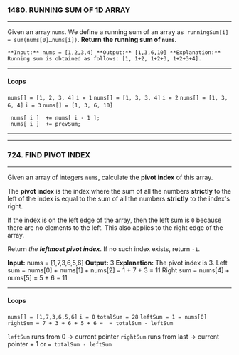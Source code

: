 ### 1480. RUNNING SUM OF 1D ARRAY
---
Given an array `nums`. We define a running sum of an array as 
`runningSum[i] = sum(nums[0]…nums[i])`.
**Return** **the running sum of `nums`.**

`**Input:** nums = [1,2,3,4]
**Output:** [1,3,6,10]
**Explanation:** Running sum is obtained as follows: [1, 1+2, 1+2+3, 1+2+3+4].`

----
#### Loops
`nums[] = [1, 2, 3, 4]` 
`i = 1`
`nums[] = [1, 3, 3, 4]`
`i = 2`
`nums[] = [1, 3, 6, 4]`
`i = 3`
`nums[] = [1, 3, 6, 10]`

	 nums[ i ]  += nums[ i - 1 ]; 
	 nums[ i ]  += prevSum;

---
---


### 724. FIND PIVOT INDEX
---
Given an array of integers `nums`, calculate the **pivot index** of this array.

The **pivot index** is the index where the sum of all the numbers **strictly** to the left of the index is equal to the sum of all the numbers **strictly** to the index's right.

If the index is on the left edge of the array, then the left sum is `0` because there are no elements to the left. This also applies to the right edge of the array.

Return _the **leftmost pivot index**_. If no such index exists, return `-1`.

**Input:** nums = [1,7,3,6,5,6]
**Output:** 3
**Explanation:**
The pivot index is 3.
Left sum = nums[0] + nums[1] + nums[2] = 1 + 7 + 3 = 11
Right sum = nums[4] + nums[5] = 5 + 6 = 11

----
#### Loops
`nums[] = [1,7,3,6,5,6]` 
`i = 0`
`totalSum = 28`
`leftSum = 1 = nums[0]`
`rightSum = 7 + 3 + 6 + 5 + 6 =  = totalSum - leftSum`

`leftSum` runs from 0 -> current pointer
`rightSum` runs from last -> current pointer + 1 or `= totalSum - leftSum`